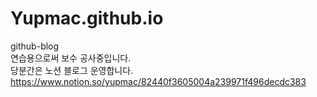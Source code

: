 # Yupmac.github.io
github-blog  
연습용으로써 보수 공사중입니다.<br>
당분간은 노션 블로그 운영합니다. 
https://www.notion.so/yupmac/82440f3605004a239971f496decdc383
